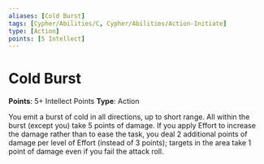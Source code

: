 ```yaml
---
aliases: [Cold Burst]
tags: [Cypher/Abilities/C, Cypher/Abilities/Action-Initiate]
type: [Action]
points: [5 Intellect]
---
```


# Cold Burst

**Points**: 5+ Intellect Points
**Type**: Action

You emit a burst of cold in all directions, up to short range. All within the burst (except you) take 5 points of damage. If you apply Effort to increase the damage rather than to ease the task, you deal 2 additional points of damage per level of Effort (instead of 3 points); targets in the area take 1 point of damage even if you fail the attack roll.
